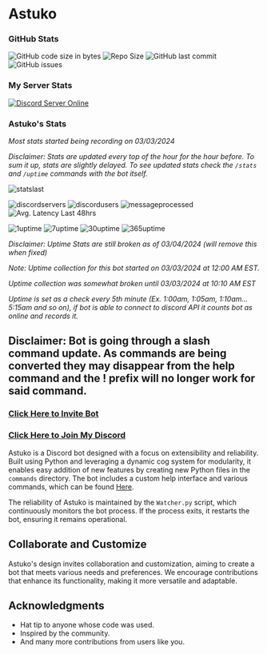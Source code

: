 # Astuko

### GitHub Stats
![GitHub code size in bytes](https://img.shields.io/github/languages/code-size/exohayvan/atsuko?style=for-the-badge)
![Repo Size](https://img.shields.io/github/repo-size/Exohayvan/atsuko?style=for-the-badge)
![GitHub last commit](https://img.shields.io/github/last-commit/exohayvan/atsuko?style=for-the-badge)
![GitHub issues](https://img.shields.io/github/issues-raw/exohayvan/atsuko?style=for-the-badge)

### My Server Stats
[![Discord Server Online](https://img.shields.io/discord/761673024004816936.svg?logo=discord&style=for-the-badge)](https://discord.gg/BYF6NTs)

### Astuko's Stats
*Most stats started being recording on 03/03/2024*

*Disclaimer: Stats are updated every top of the hour for the hour before. To sum it up, stats are slightly delayed. To see updated stats check the `/stats` and `/uptime` commands with the bot itself.*

![statslast](https://img.shields.io/static/v1?label=Last%20Updated&message=March%2011%202024%20at%2017%3A09%20UTC&color=blue&style=for-the-badge)

![discordservers](https://img.shields.io/badge/Servers-39-green?style=for-the-badge)
![discordusers](https://img.shields.io/badge/Users-81800-yellow?style=for-the-badge)
![messageprocessed](https://img.shields.io/badge/Messages_Processed-43247-red?style=for-the-badge)
![Avg. Latency Last 48hrs](https://img.shields.io/badge/48hr_Avg_API_Latency-28.28ms-A020F0?style=for-the-badge)

![1uptime](https://img.shields.io/badge/1Day_Uptime-78.82%25-00FFFF?style=for-the-badge)
![7uptime](https://img.shields.io/badge/7Day_Uptime-94.69%25-00FFFF?style=for-the-badge)
![30uptime](https://img.shields.io/badge/30Day_Uptime-24.33%25-00FFFF?style=for-the-badge)
![365uptime](https://img.shields.io/badge/365Day_Uptime-2.00%25-00FFFF?style=for-the-badge)

*Disclaimer: Uptime Stats are still broken as of 03/04/2024 (will remove this when fixed)*

*Note: Uptime collection for this bot started on 03/03/2024 at 12:00 AM EST.*

*Uptime collection was somewhat broken until 03/03/2024 at 10:10 AM EST*

*Uptime is set as a check every 5th minute (Ex. 1:00am, 1:05am, 1:10am... 5:15am and so on), if bot is able to connect to discord API it counts bot as online and records it.*

## Disclaimer: Bot is going through a slash command update. As commands are being converted they may disappear from the help command and the ! prefix will no longer work for said command.
### [Click Here to Invite Bot](https://discord.com/oauth2/authorize?client_id=407929486206566400&permissions=2199023255551&scope=bot)
### [Click Here to Join My Discord](https://discord.gg/BYF6NTs)

Astuko is a Discord bot designed with a focus on extensibility and reliability. Built using Python and leveraging a dynamic cog system for modularity, it enables easy addition of new features by creating new Python files in the `commands` directory. The bot includes a custom help interface and various commands, which can be found [Here](https://github.com/Exohayvan/atsuko/blob/main/commands/README.md).

The reliability of Astuko is maintained by the `Watcher.py` script, which continuously monitors the bot process. If the process exits, it restarts the bot, ensuring it remains operational.

## Collaborate and Customize

Astuko's design invites collaboration and customization, aiming to create a bot that meets various needs and preferences. We encourage contributions that enhance its functionality, making it more versatile and adaptable.

## Acknowledgments

- Hat tip to anyone whose code was used.
- Inspired by the community.
- And many more contributions from users like you.
